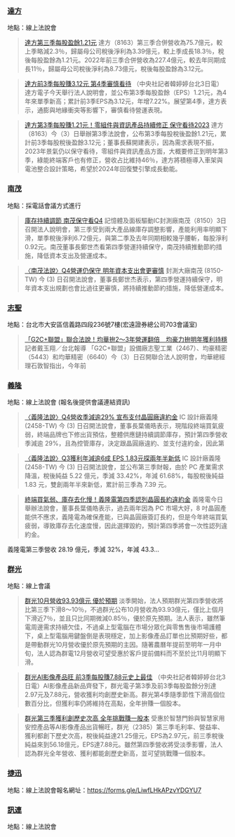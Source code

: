 
 ### [達方](https://www.google.com/search?q=達方&tbm=nws&tbs=qdr:d)


地點：線上法說會

> [達方第三季每股盈餘1.21元](https://tw.stock.yahoo.com/news/%E9%81%94%E6%96%B9%E7%AC%AC%E4%B8%89%E5%AD%A3%E6%AF%8F%E8%82%A1%E7%9B%88%E9%A4%981-21%E5%85%83-102432999.html)
達方（8163）第三季合併營收為75.7億元，較上季略減2.3％，歸屬母公司稅後淨利為3.39億元，較上季成長18.3％，稅後每股盈餘為1.21元。2022年前三季合併營收為227.4億元，較去年同期成長11％，歸屬母公司稅後淨利為8.73億元，稅後每股盈餘為3.12元。

> [達方前3季每股賺3.12元 第4季審慎看待](https://tw.news.yahoo.com/%E9%81%94%E6%96%B9%E5%89%8D3%E5%AD%A3%E6%AF%8F%E8%82%A1%E8%B3%BA3-12%E5%85%83-%E7%AC%AC4%E5%AD%A3%E5%AF%A9%E6%85%8E%E7%9C%8B%E5%BE%85-102408070.html)
（中央社記者韓婷婷台北3日電）達方電子今天舉行法人說明會，並公布第3季每股盈餘（EPS）1.21元，為4年來單季新高；累計前3季EPS為3.12元，年增7.22%。展望第4季，達方表示，通膨與地緣衝突等影響下，審慎看待營運表現。

> [達方第3季每股賺1.21元！零組件與資訊產品持續修正 保守看待2023](https://tw.stock.yahoo.com/news/%E9%81%94%E6%96%B9%E7%AC%AC-3-%E5%AD%A3%E6%AF%8F%E8%82%A1%E8%B3%BA-121-%E5%85%83%EF%BC%81%E9%9B%B6%E7%B5%84%E4%BB%B6%E8%88%87%E8%B3%87%E8%A8%8A%E7%94%A2%E5%93%81%E6%8C%81%E7%BA%8C%E4%BF%AE%E6%AD%A3-%E4%BF%9D%E5%AE%88%E7%9C%8B%E5%BE%85-2023-095039278.html)
達方（8163）今（3）日舉辦第3季法說會，公布第3季每股稅後盈餘1.21元，累計前3季每股稅後盈餘3.12元；董事長蘇開建表示，因為需求表現不振，2023年景氣仍以保守看待，零組件與資訊產品方面，大概要修正到明年第3季，綠能終端客戶也有修正，營收占比維持46％，達方將積極導入車架與電池整合設計策略，希望於2024年回復雙引擎成長動能。

 ### [南茂](https://www.google.com/search?q=南茂&tbm=nws&tbs=qdr:d)


地點：採電話會議方式進行

> [庫存持續調節 南茂保守看Q4](https://tw.stock.yahoo.com/news/%E5%BA%AB%E5%AD%98%E6%8C%81%E7%BA%8C%E8%AA%BF%E7%AF%80-%E5%8D%97%E8%8C%82%E4%BF%9D%E5%AE%88%E7%9C%8Bq4-101356884.html)
記憶體及面板驅動IC封測廠南茂（8150）3日召開法人說明會，第三季受到兩大產品線庫存調整影響，產能利用率明顯下滑，單季稅後淨利6.72億元，與第二季及去年同期相較幾乎腰斬，每股淨利0.92元。南茂董事長鄭世杰看第四季營運持續保守，南茂持續推動節約措施，降低資本支出及營運成本。

> [〈南茂法說〉Q4營運仍保守 明年資本支出會更審慎](https://tw.stock.yahoo.com/news/%E5%8D%97%E8%8C%82%E6%B3%95%E8%AA%AA-q4%E7%87%9F%E9%81%8B%E4%BB%8D%E4%BF%9D%E5%AE%88-%E6%98%8E%E5%B9%B4%E8%B3%87%E6%9C%AC%E6%94%AF%E5%87%BA%E6%9C%83%E6%9B%B4%E5%AF%A9%E6%85%8E-112129286.html)
封測大廠南茂 (8150-TW) 今 (3) 日召開法說會，董事長鄭世杰表示，第四季營運持續保守，明年資本支出規劃也會比過往更審慎，將持續推動節約措施，降低營運成本。

 ### [志聖](https://www.google.com/search?q=志聖&tbm=nws&tbs=qdr:d)


地點：台北市大安區信義路四段236號7樓(宏遠證券總公司703會議室)

> [「G2C+聯盟」聯合法說！均華拚2～3年營運翻倍　均豪力拚明年獲利持穩](https://tw.news.yahoo.com/g2c-%E8%81%AF%E7%9B%9F-%E8%81%AF%E5%90%88%E6%B3%95%E8%AA%AA-%E5%9D%87%E8%8F%AF%E6%8B%9A2-3%E5%B9%B4%E7%87%9F%E9%81%8B%E7%BF%BB%E5%80%8D-104556143.html)
記者戴玉翔／台北報導 「G2C+聯盟」設備廠志聖工業（2467）、均豪精密（5443）和均華精密（6640）今（3）日召開聯合法人說明會，均華總經理石敦智指出，今年前

 ### [義隆](https://www.google.com/search?q=義隆&tbm=nws&tbs=qdr:d)


地點：線上法說會 (報名後提供會議連結資訊)

> [〈義隆法說〉Q4營收季減逾29% 宣布支付晶圓廠違約金](https://tw.stock.yahoo.com/news/%E7%BE%A9%E9%9A%86%E6%B3%95%E8%AA%AA-q4%E7%87%9F%E6%94%B6%E5%AD%A3%E6%B8%9B%E9%80%BE29-%E5%AE%A3%E5%B8%83%E6%94%AF%E4%BB%98%E6%99%B6%E5%9C%93%E5%BB%A0%E9%81%95%E7%B4%84%E9%87%91-104905870.html)
IC 設計廠義隆 (2458-TW) 今 (3) 日召開法說會，董事長葉儀晧表示，現階段終端買氣疲弱，終端品牌也下修出貨預估，整體供應鏈持續調節庫存，預計第四季營收季減逾 29%，且為控管庫存，決定跟晶圓廠違約、並支付違約金，因此第

> [〈義隆法說〉Q3獲利年減逾6成 EPS 1.83元探兩年半新低](https://tw.stock.yahoo.com/news/%E7%BE%A9%E9%9A%86%E6%B3%95%E8%AA%AA-q3%E7%8D%B2%E5%88%A9%E5%B9%B4%E6%B8%9B%E9%80%BE6%E6%88%90-eps-1-83%E5%85%83%E6%8E%A2%E5%85%A9%E5%B9%B4%E5%8D%8A%E6%96%B0%E4%BD%8E-095905383.html)
IC 設計廠義隆 (2458-TW) 今 (3) 日召開法說會，並公布第三季財報，由於 PC 產業需求降溫，稅後純益 5.22 億元，季減 33.42%，年減 61.68%，每股稅後純益 1.83 元，雙創兩年半來新低，累計前三季為 7.39 元。

> [終端買氣弱、庫存去化慢！義隆電第四季認列晶圓長約違約金](https://finance.technews.tw/2022/11/03/slow-inventory-depletion/)
義隆電今日舉辦法說會，董事長葉儀皓表示，過去兩年因為 PC 市場大好，8 吋晶圓產能供不應求，義隆電為確保產能，已與晶圓廠簽訂長約，但是今年終端買氣疲弱，導致庫存去化速度慢，因此選擇毀約，預計第四季將會一次性認列違約金。



義隆電第三季營收 28.19 億元，季減 32%，年減 43.3...

 ### [群光](https://www.google.com/search?q=群光&tbm=nws&tbs=qdr:d)


地點：線上會議

> [群光10月營收93.93億元 優於預期](https://tw.stock.yahoo.com/news/%E7%BE%A4%E5%85%8910%E6%9C%88%E7%87%9F%E6%94%B693-93%E5%84%84%E5%85%83-%E5%84%AA%E6%96%BC%E9%A0%90%E6%9C%9F-121301138.html)
淡季開始，法人預期群光第四季營收將比第三季下滑8～10％，不過群光公布10月營收為93.93億元，僅比上個月下滑近7％，並且只比同期微減0.85％，優於原先預期。法人表示，雖然筆電周邊需求持續欠佳，不過桌上型電腦在市場分眾化與零售售後市場護體下，桌上型電腦用鍵盤倒是表現穩定，加上影像產品訂單也比預期好些，都是帶動群光10月營收優於原先預期的主因。隨著農曆年提前至明年一月中旬，法人認為群電12月營收可望受惠於客戶提前備料而不至於比11月明顯下滑。

> [群光AI影像產品旺 前3季每股賺7.88元史上最佳](https://tw.news.yahoo.com/%E7%BE%A4%E5%85%89ai%E5%BD%B1%E5%83%8F%E7%94%A2%E5%93%81%E6%97%BA-%E5%89%8D3%E5%AD%A3%E6%AF%8F%E8%82%A1%E8%B3%BA7-88%E5%85%83%E5%8F%B2%E4%B8%8A%E6%9C%80%E4%BD%B3-083730562.html)
（中央社記者韓婷婷台北3日電）AI影像產品新品齊發下，群光電子第3季及前3季每股盈餘分別達2.97元及7.88元，營收獲利均創歷史新高。群光第4季隨季節性下滑高個位數百分比，但獲利率仍將維持在高點，全年拚賺一個股本。

> [群光第三季獲利創歷史次高 全年挑戰賺一股本](https://tw.stock.yahoo.com/news/%E7%BE%A4%E5%85%89%E7%AC%AC%E4%B8%89%E5%AD%A3%E7%8D%B2%E5%88%A9%E5%89%B5%E6%AD%B7%E5%8F%B2%E6%AC%A1%E9%AB%98-%E5%85%A8%E5%B9%B4%E6%8C%91%E6%88%B0%E8%B3%BA-%E8%82%A1%E6%9C%AC-115250070.html)
受惠於智慧門鈴與智慧家用安控產品等AI影像產品出貨暢旺，群光（2385）第三季毛利率、營益率、獲利都創下歷史次高，稅後純益達21.25億元，EPS為2.97元，前三季稅後純益來到56.18億元，EPS達7.88元。雖然第四季營收將受淡季影響，法人認為群光全年營收、獲利都能創歷史新高，並可望挑戰賺一個股本。

 ### [捷迅](https://www.google.com/search?q=捷迅&tbm=nws&tbs=qdr:d)


地點：線上法說會報名網址：https://forms.gle/LiwfLHkAPzvYDGYU7

 ### [訊連](https://www.google.com/search?q=訊連&tbm=nws&tbs=qdr:d)


地點：線上法說會
